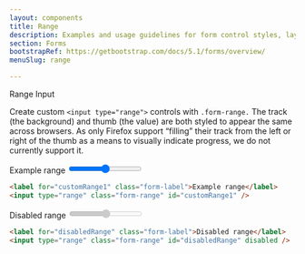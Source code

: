 ```yaml
---
layout: components
title: Range
description: Examples and usage guidelines for form control styles, layout options, and custom components for creating a wide variety of forms.
section: Forms
bootstrapRef: https://getbootstrap.com/docs/5.1/forms/overview/
menuSlug: range

---
```


<!-- #region range input -->
<div class="display-5 pt-md-8 pb-1">Range Input</div>
<p class="text-justify pe-md-8 pe-lg-11 pb-3">
  Create custom <code>&lt;input type="range"&gt;</code> controls
  with <code>.form-range.</code> The track (the background) and
  thumb (the value) are both styled to appear the same across
  browsers. As only Firefox support “filling” their track from the
  left or right of the thumb as a means to visually indicate
  progress, we do not currently support it.
</p>
<div class="ax-example p-md-3 border">
  <label for="customRange1" class="form-label"
    >Example range</label
  >
  <input type="range" class="form-range" id="customRange1" />
</div>
<div class="pb-4">

```html
<label for="customRange1" class="form-label">Example range</label>
<input type="range" class="form-range" id="customRange1" />
```

</div>
<div class="ax-example p-md-3 border">
  <label for="disabledRange" class="form-label"
    >Disabled range</label
  >
  <input
    type="range"
    class="form-range"
    id="disabledRange"
    disabled
  />
</div>
<div class="pb-4">

```html
<label for="disabledRange" class="form-label">Disabled range</label>
<input type="range" class="form-range" id="disabledRange" disabled />
```

</div>
<!-- #endregion range input -->